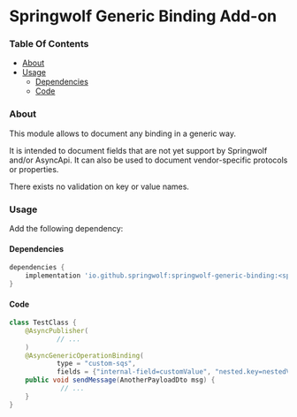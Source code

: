 # Springwolf Generic Binding Add-on

### Table Of Contents

- [About](#about)
- [Usage](#usage)
    - [Dependencies](#dependencies)
    - [Code](#code)

### About

This module allows to document any binding in a generic way.

It is intended to document fields that are not yet support by Springwolf and/or AsyncApi.
It can also be used to document vendor-specific protocols or properties.

There exists no validation on key or value names.

### Usage

Add the following dependency:

#### Dependencies

```groovy
dependencies {
    implementation 'io.github.springwolf:springwolf-generic-binding:<springwolf-version>'
}
```

#### Code

```java
class TestClass {
    @AsyncPublisher(
            // ...
    )
    @AsyncGenericOperationBinding(
            type = "custom-sqs",
            fields = {"internal-field=customValue", "nested.key=nestedValue"})
    public void sendMessage(AnotherPayloadDto msg) {
             // ...
    }
}
```
